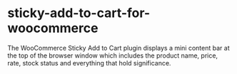 # sticky-add-to-cart-for-woocommerce
The WooCommerce Sticky Add to Cart plugin displays a mini content bar at the top of the browser window which includes the product name, price, rate, stock status and everything that hold significance.
